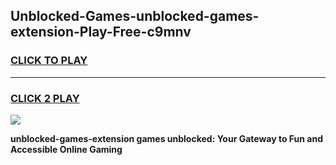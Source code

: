 
## Unblocked-Games-unblocked-games-extension-Play-Free-c9mnv
<h3>
<a href="https://premium76.site?title=unblocked-games-extension&ref=10A">CLICK TO PLAY</a></h3>
<hr>

<h3>
<a href="https://premium76.site?title=unblocked-games-extension&ref=10A">CLICK 2 PLAY</a>
  
</h3>

<a href="https://premium76.site?title=unblocked-games-extension&ref=10A"><img src="https://clearcache.store/games.png"></a>


**unblocked-games-extension games unblocked: Your Gateway to Fun and Accessible Online Gaming**
